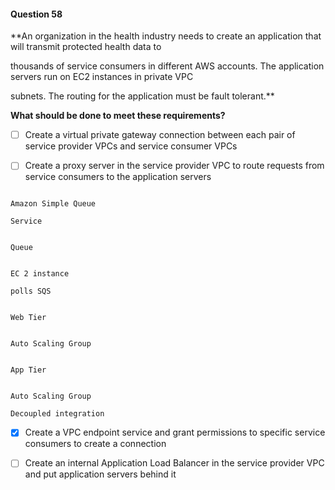 #### Question  58


**An organization in the health industry needs to create an application that will transmit protected health data to

thousands of service consumers in different AWS accounts. The application servers run on EC2 instances in private VPC

subnets. The routing for the application must be fault tolerant.**


**What should be done to meet these requirements?**


- [ ] Create a virtual private gateway connection between each pair of service provider VPCs and service consumer VPCs


- [ ] Create a proxy server in the service provider VPC to route requests from service consumers to the application servers


```

Amazon Simple Queue

Service

```


```

Queue

```


```

EC 2 instance

polls SQS

```


```

Web Tier

```


```

Auto Scaling Group

```


```

App Tier

```


```

Auto Scaling Group

Decoupled integration

```


- [x] Create a VPC endpoint service and grant permissions to specific service consumers to create a connection


- [ ] Create an internal Application Load Balancer in the service provider VPC and put application servers behind it

